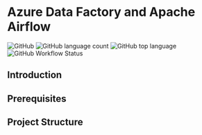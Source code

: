 # Azure Data Factory and Apache Airflow

![GitHub](https://img.shields.io/github/license/bramvdklinkenberg/my_first_data_project?style=flat-square)
![GitHub language count](https://img.shields.io/github/languages/count/bramvdklinkenberg/adf-airflow-data-project?style=flat-square)
![GitHub top language](https://img.shields.io/github/languages/top/bramvdklinkenberg/adf-airflow-data-project?style=flat-square)
![GitHub Workflow Status](https://img.shields.io/github/actions/workflow/status/bramvdklinkenberg/adf-airflow-data-project/terraform.yml?label=Terraform&style=flat-square)

## Introduction
## Prerequisites
## Project Structure